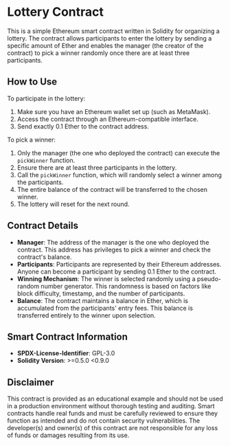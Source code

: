 <!-- @format -->

# Lottery Contract

This is a simple Ethereum smart contract written in Solidity for organizing a lottery. The contract allows participants to enter the lottery by sending a specific amount of Ether and enables the manager (the creator of the contract) to pick a winner randomly once there are at least three participants.

## How to Use

To participate in the lottery:

1. Make sure you have an Ethereum wallet set up (such as MetaMask).
2. Access the contract through an Ethereum-compatible interface.
3. Send exactly 0.1 Ether to the contract address.

To pick a winner:

1. Only the manager (the one who deployed the contract) can execute the `pickWinner` function.
2. Ensure there are at least three participants in the lottery.
3. Call the `pickWinner` function, which will randomly select a winner among the participants.
4. The entire balance of the contract will be transferred to the chosen winner.
5. The lottery will reset for the next round.

## Contract Details

- **Manager**: The address of the manager is the one who deployed the contract. This address has privileges to pick a winner and check the contract's balance.
- **Participants**: Participants are represented by their Ethereum addresses. Anyone can become a participant by sending 0.1 Ether to the contract.
- **Winning Mechanism**: The winner is selected randomly using a pseudo-random number generator. This randomness is based on factors like block difficulty, timestamp, and the number of participants.
- **Balance**: The contract maintains a balance in Ether, which is accumulated from the participants' entry fees. This balance is transferred entirely to the winner upon selection.

## Smart Contract Information

- **SPDX-License-Identifier**: GPL-3.0
- **Solidity Version**: >=0.5.0 <0.9.0

## Disclaimer

This contract is provided as an educational example and should not be used in a production environment without thorough testing and auditing. Smart contracts handle real funds and must be carefully reviewed to ensure they function as intended and do not contain security vulnerabilities. The developer(s) and owner(s) of this contract are not responsible for any loss of funds or damages resulting from its use.
